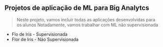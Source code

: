 ## Projetos de aplicação de ML para Big Analytcs

>Neste projeto, vamos incluir todas as aplicações desenvolvidas para os alunos
>Notadamente, vamos trabalhar com ML não supervisionada

- Flo de Iris - Supervisionada
- Flor de Iris - Não Supervisionada
